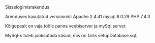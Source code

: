 Sisselogimisrakendus

Arenduses kasutatud versioonid:
Apache 2.4.41
mysql 8.0.29
PHP 7.4.3

Kõigepealt on vaja tööle panna veebiserver ja mySql server.

MySql-s tuleb jooksutada käsud, mis on failis setupDatabase.sql.


